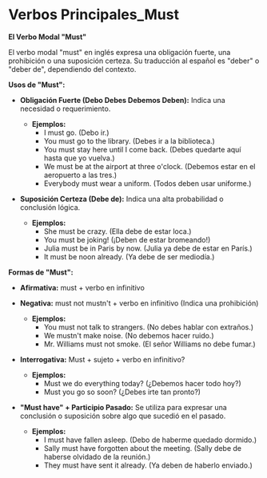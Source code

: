 # Verbos Principales_Must



**El Verbo Modal "Must"**

El verbo modal "must" en inglés expresa una obligación fuerte, una prohibición o una suposición certeza. Su traducción al español es "deber" o "deber de", dependiendo del contexto.

**Usos de "Must":**

*   **Obligación Fuerte (Debo Debes Debemos Deben):** Indica una necesidad o requerimiento.

    *   **Ejemplos:**
        *   I must go. (Debo ir.)
        *   You must go to the library. (Debes ir a la biblioteca.)
        *   You must stay here until I come back. (Debes quedarte aquí hasta que yo vuelva.)
        *   We must be at the airport at three o'clock. (Debemos estar en el aeropuerto a las tres.)
        *   Everybody must wear a uniform. (Todos deben usar uniforme.)

*   **Suposición Certeza (Debe de):** Indica una alta probabilidad o conclusión lógica.

    *   **Ejemplos:**
        *   She must be crazy. (Ella debe de estar loca.)
        *   You must be joking! (¡Deben de estar bromeando!)
        *   Julia must be in Paris by now. (Julia ya debe de estar en París.)
        *   It must be noon already. (Ya debe de ser mediodía.)

**Formas de "Must":**

*   **Afirmativa:** must + verbo en infinitivo

*   **Negativa:** must not   mustn't + verbo en infinitivo  (Indica una prohibición)

    *   **Ejemplos:**
        *   You must not talk to strangers. (No debes hablar con extraños.)
        *   We mustn't make noise. (No debemos hacer ruido.)
        *   Mr. Williams must not smoke. (El señor Williams no debe fumar.)

*   **Interrogativa:** Must + sujeto + verbo en infinitivo?

    *   **Ejemplos:**
        *   Must we do everything today? (¿Debemos hacer todo hoy?)
        *   Must you go so soon? (¿Debes irte tan pronto?)

*   **"Must have" + Participio Pasado:** Se utiliza para expresar una conclusión o suposición sobre algo que sucedió en el pasado.

    *   **Ejemplos:**
        *   I must have fallen asleep. (Debo de haberme quedado dormido.)
        *   Sally must have forgotten about the meeting. (Sally debe de haberse olvidado de la reunión.)
        *   They must have sent it already. (Ya deben de haberlo enviado.)
